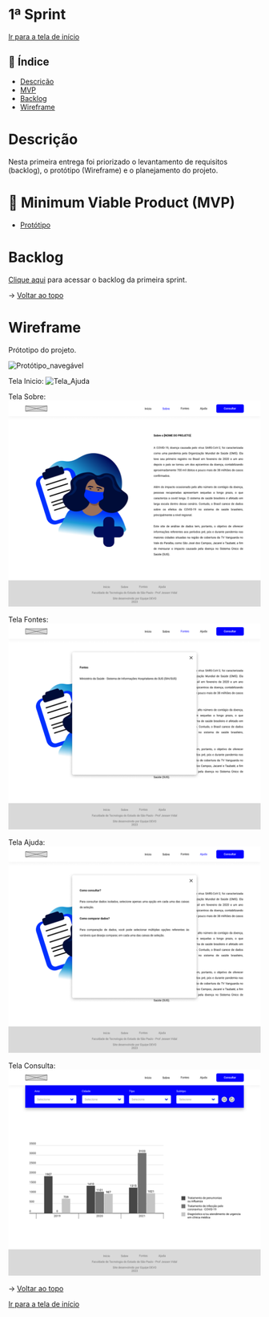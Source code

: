 <br id="topo">

# 1ª Sprint

[Ir para a tela de início](./../../../README.md)

## :mag_right: Índice

* [Descrição](#descrição)
* [MVP](#MVP)
* [Backlog](#backlog)
* [Wireframe](#wireframe)

# Descrição
Nesta primeira entrega foi priorizado o levantamento de requisitos (backlog), o protótipo (Wireframe) e o planejamento do projeto.

<span id="MVP"></span>
# :triangular_flag_on_post: Minimum Viable Product (MVP)

* [Protótipo](#wireframe)


# Backlog

[Clique aqui](./Backlog_sprint1.md) para acessar o backlog da primeira sprint.

→ [Voltar ao topo](#topo)

# Wireframe

Prótotipo do projeto.

![Protótipo_navegável](./../../prototipo/Prot%C3%B3tipo.gif)

Tela Inicio:
![Tela_Ajuda](./../../prototipo/TelaIn%C3%ADcio.png)

Tela Sobre:
![Tela_Sobre](./../../prototipo/TelaSobre.png)

Tela Fontes:
![Tela_Fontes](./../../prototipo/TelaFontes.png)

Tela Ajuda:
![Tela_Ajuda](./../../prototipo/TelaAjuda.png)

Tela Consulta:
![Tela_Consulta](./../../prototipo/TelaConsulta.png)

→ [Voltar ao topo](#topo)

[Ir para a tela de início](./../../../README.md)